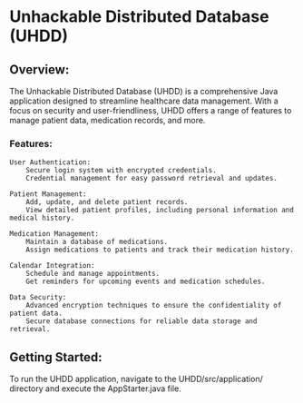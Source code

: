 # Unhackable Distributed Database (UHDD)

## Overview:
The Unhackable Distributed Database (UHDD) is a comprehensive Java application designed to streamline healthcare data management. With a focus on security and user-friendliness, UHDD offers a range of features to manage patient data, medication records, and more.

### Features:

    User Authentication:
        Secure login system with encrypted credentials.
        Credential management for easy password retrieval and updates.

    Patient Management:
        Add, update, and delete patient records.
        View detailed patient profiles, including personal information and medical history.

    Medication Management:
        Maintain a database of medications.
        Assign medications to patients and track their medication history.

    Calendar Integration:
        Schedule and manage appointments.
        Get reminders for upcoming events and medication schedules.

    Data Security:
        Advanced encryption techniques to ensure the confidentiality of patient data.
        Secure database connections for reliable data storage and retrieval.

## Getting Started:

To run the UHDD application, navigate to the UHDD/src/application/ directory and execute the AppStarter.java file.
